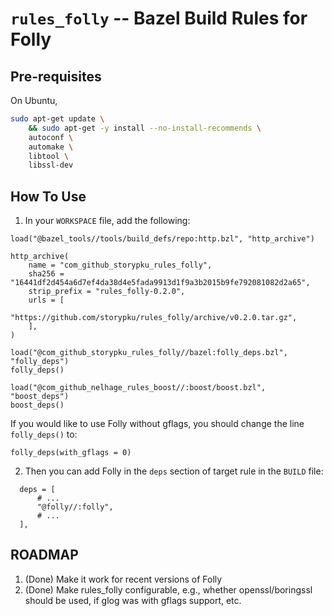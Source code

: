 # `rules_folly` -- Bazel Build Rules for Folly

## Pre-requisites

On Ubuntu,

```bash
sudo apt-get update \
    && sudo apt-get -y install --no-install-recommends \
    autoconf \
    automake \
    libtool \
    libssl-dev
```

## How To Use

1. In your `WORKSPACE` file, add the following:

```
load("@bazel_tools//tools/build_defs/repo:http.bzl", "http_archive")

http_archive(
    name = "com_github_storypku_rules_folly",
    sha256 = "16441df2d454a6d7ef4da38d4e5fada9913d1f9a3b2015b9fe792081082d2a65",
    strip_prefix = "rules_folly-0.2.0",
    urls = [
        "https://github.com/storypku/rules_folly/archive/v0.2.0.tar.gz",
    ],
)

load("@com_github_storypku_rules_folly//bazel:folly_deps.bzl", "folly_deps")
folly_deps()

load("@com_github_nelhage_rules_boost//:boost/boost.bzl", "boost_deps")
boost_deps()
```

If you would like to use Folly without gflags, you should change the line
`folly_deps()` to:

```
folly_deps(with_gflags = 0)
```

2. Then you can add Folly in the `deps` section of target rule in the `BUILD` file:

```
  deps = [
      # ...
      "@folly//:folly",
      # ...
  ],
```

## ROADMAP
1. (Done) Make it work for recent versions of Folly
2. (Done) Make rules_folly configurable, e.g., whether openssl/boringssl should be used,
    if glog was with gflags support, etc.
